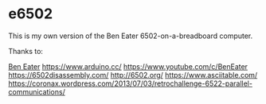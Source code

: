 # e6502

This is my own version of the Ben Eater 6502-on-a-breadboard computer.

Thanks to:

[Ben Eater](https://eater.net/)
https://www.arduino.cc/
https://www.youtube.com/c/BenEater
https://6502disassembly.com/
http://6502.org/
https://www.asciitable.com/
https://coronax.wordpress.com/2013/07/03/retrochallenge-6522-parallel-communications/
